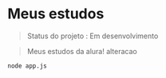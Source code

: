 <h1>Meus estudos </h1>

> Status do projeto : Em desenvolvimento

> Meus estudos da alura!
>alteracao
```
node app.js
```
